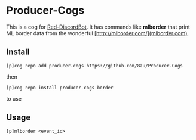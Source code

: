 # Producer-Cogs

This is a cog for [Red-DiscordBot](https://github.com/Cog-Creators/Red-DiscordBot). It has commands like **mlborder** that print ML border data from the wonderful [http://mlborder.com/](mlborder.com).

## Install

```
[p]cog repo add producer-cogs https://github.com/8zu/Producer-Cogs
```

then

```
[p]cog repo install producer-cogs border
```

to use

## Usage

```
[p]mlborder <event_id>
```
